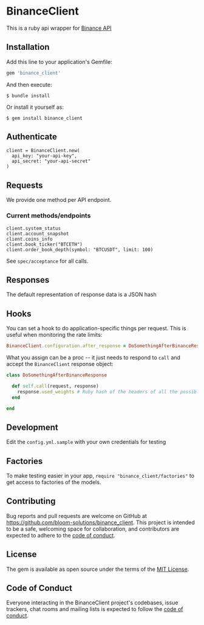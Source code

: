 # BinanceClient

This is a ruby api wrapper for [Binance API](https://binance-docs.github.io/apidocs/spot/en/#change-log)

## Installation

Add this line to your application's Gemfile:

```ruby
gem 'binance_client'
```

And then execute:

    $ bundle install

Or install it yourself as:

    $ gem install binance_client

## Authenticate
```
client = BinanceClient.new(
  api_key: "your-api-key",
  api_secret: "your-api-secret"
)
```

## Requests
We provide one method per API endpoint.

### Current methods/endpoints

```
client.system_status
client.account_snapshot
client.coins_info
client.book_ticker("BTCETH")
client.order_book_depth(symbol: "BTCUSDT", limit: 100)
```

See `spec/acceptance` for all calls.

## Responses
The default representation of response data is a JSON hash

## Hooks
You can set a hook to do application-specific things per request. This is useful when monitoring the rate limits:

```ruby
BinanceClient.configuration.after_response = DoSomethingAfterBinanceResponse
```

What you assign can be a proc -- it just needs to respond to `call` and accept the `BinanceClient` response object:

```ruby
class DoSomethingAfterBinanceResponse

  def self.call(request, response)
    response.used_weights # Ruby hash of the headers of all the possible used weights
  end

end
```

## Development
Edit the `config.yml.sample` with your own credentials for testing

## Factories

To make testing easier in your app, `require "binance_client/factories"` to get access to factories of the models.

## Contributing

Bug reports and pull requests are welcome on GitHub at https://github.com/bloom-solutions/binance_client. This project is intended to be a safe, welcoming space for collaboration, and contributors are expected to adhere to the [code of conduct](https://github.com/bloom-solutions/binance_client/blob/master/CODE_OF_CONDUCT.md).


## License

The gem is available as open source under the terms of the [MIT License](https://opensource.org/licenses/MIT).

## Code of Conduct

Everyone interacting in the BinanceClient project's codebases, issue trackers, chat rooms and mailing lists is expected to follow the [code of conduct](https://github.com/bloom-solutions/binance_client/blob/master/CODE_OF_CONDUCT.md).
